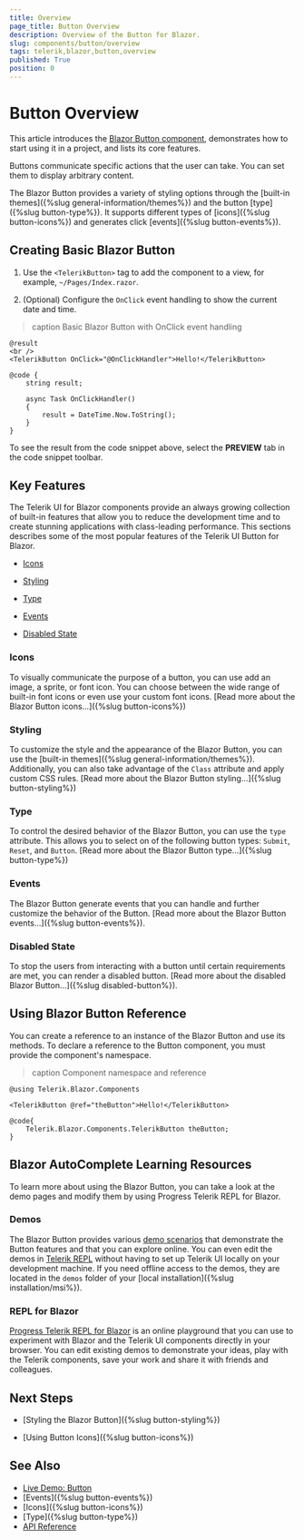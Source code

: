 ```yaml
---
title: Overview
page_title: Button Overview
description: Overview of the Button for Blazor.
slug: components/button/overview
tags: telerik,blazor,button,overview
published: True
position: 0
---
```


# Button Overview

This article introduces the <a href="https://www.telerik.com/blazor-ui/buttons" target="_blank">Blazor Button component</a>, demonstrates how to start using it in a project, and lists its core features.

Buttons communicate specific actions that the user can take. You can set them to display arbitrary content.

The Blazor Button provides a variety of styling options through the [built-in themes]({%slug general-information/themes%}) and the button [type]({%slug button-type%}). It supports different types of [icons]({%slug button-icons%}) and generates click [events]({%slug button-events%}).

## Creating Basic Blazor Button

1. Use the `<TelerikButton>` tag to add the component to a view, for example, `~/Pages/Index.razor`.

1. (Optional) Configure the `OnClick` event handling to show the current date and time.

>caption Basic Blazor Button with OnClick event handling

````CSHTML
@result
<br />
<TelerikButton OnClick="@OnClickHandler">Hello!</TelerikButton>

@code {
    string result;

    async Task OnClickHandler()
    {
        result = DateTime.Now.ToString();
    }
}
````

To see the result from the code snippet above, select the **PREVIEW** tab in the code snippet toolbar.

## Key Features

The Telerik UI for Blazor components provide an always growing collection of built-in features that allow you to reduce the development time and to create stunning applications with class-leading performance. This sections describes some of the most popular features of the Telerik UI Button for Blazor.

* [Icons](#icons)

* [Styling](#styling)

* [Type](#type)

* [Events](#events)

* [Disabled State](#disabled-state)

### Icons

To visually communicate the purpose of a button, you can use add an image, a sprite, or font icon. You can choose between the wide range of built-in font icons or even use your custom font icons. [Read more about the Blazor Button icons...]({%slug button-icons%})

### Styling

To customize the style and the appearance of the Blazor Button, you can use the [built-in themes]({%slug general-information/themes%}). Additionally, you can also take advantage of the `Class` attribute and apply custom CSS rules. [Read more about the Blazor Button styling...]({%slug button-styling%})

### Type

To control the desired behavior of the Blazor Button, you can use the `type` attribute. This allows you to select on of the following button types: `Submit`, `Reset`, and `Button`. [Read more about the Blazor Button type...]({%slug button-type%})

### Events

The Blazor Button generate events that you can handle and further customize the behavior of the Button. [Read more about the Blazor Button events...]({%slug button-events%}).

### Disabled State

To stop the users from interacting with a button until certain requirements are met, you can render a disabled button. [Read more about the disabled Blazor Button...]({%slug disabled-button%}).

## Using Blazor Button Reference

You can create a reference to an instance of the Blazor Button and use its methods. To declare a reference to the Button component, you must provide the component's namespace. 

>caption Component namespace and reference

````CSHTML
@using Telerik.Blazor.Components

<TelerikButton @ref="theButton">Hello!</TelerikButton>

@code{
	Telerik.Blazor.Components.TelerikButton theButton;
}
````

## Blazor AutoComplete Learning Resources

To learn more about using the Blazor Button, you can take a look at the demo pages and modify them by using Progress Telerik REPL for Blazor.

### Demos

The Blazor Button provides various <a href="https://demos.telerik.com/blazor-ui/button/overview" target="_blank">demo scenarios</a> that demonstrate the Button features and that you can explore online. You can even edit the demos in [Telerik REPL](#repl-for-blazor) without having to set up Telerik UI locally on your development machine. If you need offline access to the demos, they are located in the `demos` folder of your [local installation]({%slug installation/msi%}).

### REPL for Blazor

[Progress Telerik REPL for Blazor](https://www.telerik.com/blazor-ui/repl/getting-started) is an online playground that you can use to experiment with Blazor and the Telerik UI components directly in your browser. You can edit existing demos to demonstrate your ideas, play with the Telerik components, save your work and share it with friends and colleagues.

## Next Steps

* [Styling the Blazor Button]({%slug button-styling%})

* [Using Button Icons]({%slug button-icons%})

## See Also

  * [Live Demo: Button](https://demos.telerik.com/blazor-ui/button/index)
  * [Events]({%slug button-events%})
  * [Icons]({%slug button-icons%})
  * [Type]({%slug button-type%})
  * [API Reference](https://docs.telerik.com/blazor-ui/api/Telerik.Blazor.Components.TelerikButton)
   
